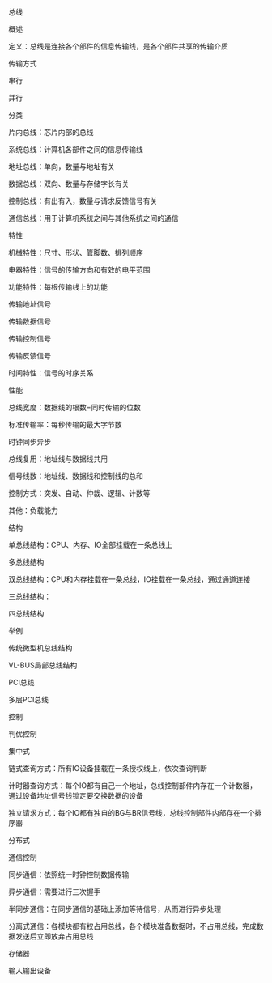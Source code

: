 总线

概述

定义：总线是连接各个部件的信息传输线，是各个部件共享的传输介质

传输方式

串行

并行

分类

片内总线：芯片内部的总线

系统总线：计算机各部件之间的信息传输线

地址总线：单向，数量与地址有关

数据总线：双向、数量与存储字长有关

控制总线：有出有入，数量与请求反馈信号有关

通信总线：用于计算机系统之间与其他系统之间的通信

特性

机械特性：尺寸、形状、管脚数、排列顺序

电器特性：信号的传输方向和有效的电平范围

功能特性：每根传输线上的功能

传输地址信号

传输数据信号

传输控制信号

传输反馈信号

时间特性：信号的时序关系

性能

总线宽度：数据线的根数=同时传输的位数

标准传输率：每秒传输的最大字节数

时钟同步异步

总线复用：地址线与数据线共用

信号线数：地址线、数据线和控制线的总和

控制方式：突发、自动、仲裁、逻辑、计数等

其他：负载能力

结构

单总线结构：CPU、内存、IO全部挂载在一条总线上

多总线结构

双总线结构：CPU和内存挂载在一条总线，IO挂载在一条总线，通过通道连接

三总线结构：

四总线结构

举例

传统微型机总线结构

VL-BUS局部总线结构

PCI总线

多层PCI总线

控制

判优控制

集中式

链式查询方式：所有IO设备挂载在一条授权线上，依次查询判断

计时器查询方式：每个IO都有自己一个地址，总线控制部件内存在一个计数器，通过设备地址信号线锁定要交换数据的设备

独立请求方式：每个IO都有独自的BG与BR信号线，总线控制部件内部存在一个排序器

分布式

通信控制

同步通信：依照统一时钟控制数据传输

异步通信：需要进行三次握手

半同步通信：在同步通信的基础上添加等待信号，从而进行异步处理

分离式通信：各模块都有权占用总线，各个模块准备数据时，不占用总线，完成数据发送后立即放弃占用总线

存储器

输入输出设备

